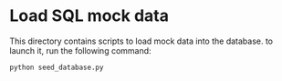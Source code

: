 # Load SQL mock data

This directory contains scripts to load mock data into the database.
to launch it, run the following command:

```bash
python seed_database.py
```